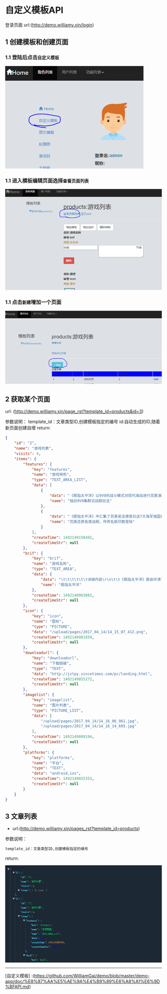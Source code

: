 # 自定义模板API  
登录页面 url:(http://demo.williamy.xin/login)
## 1 创建模板和创建页面
### 1.1 登陆后点击`自定义模板`
 ![icon](imgs/page_guide.PNG)
### 1.1 进入模板编辑页面选择`查看页面列表`
 ![icon](imgs/page_guide2.PNG)
### 1.1 点击`新建`增加一个页面
 ![icon](imgs/page_guide3.PNG)
## 2 获取某个页面
 url:
(http://demo.williamy.xin/page_rst?template_id=products&id=3)  
  
参数说明：
template_id：文章类型ID,创建模板指定的编号
id:自动生成的ID,随着新页面创建自增
 return:
``` json
{
    "id": "2",
    "name": "游戏列表",
    "visits": 4,
    "items": {
        "features": {
            "key": "features",
            "name": "游戏特色",
            "type": "TEXT_AREA_LIST",
            "data": [
                {
                    "data": "《舰指太平洋》以9V9的战斗模式对现代海战进行完美演绎，打造出标新立异的游戏结构，当然玩家也可以自行组建属于自己的无敌航母编队，战舰集群作战，阵容想怎么配就怎么配，我的阵容我做主，更有全方位攻击的地毯轰炸和直捣黄龙的远程打击，根据敌军阵型进行针对性的火力部署。",
                    "name": "独创9V9集群式战舰玩法"
                },
                {
                    "data": "《舰指太平洋》中汇集了苏美英法德意日这7大海军强国在一战、二战期间所有的服役战舰，有德国的无敌巨舰俾斯麦；当然也有英国的荣耀之舰伊丽莎白女王号；意大利的主力战列舰维托里奥级；法国的高射速火炮战列舰黎塞留级；以及苏联海军从沙皇海军手中继承的唯一战列舰甘古特级和日本的大和级战列舰，七国的传奇战舰悉数汇聚。",
                    "name": "完美还原各类战舰，传奇名舰尽数登陆"
                }
            ],
            "createTime": 1492149150492,
            "createTimeStr": null
        },
        "brif": {
            "key": "brif",
            "name": "游戏名称",
            "type": "TEXT_AREA",
            "data": {
                "data": "\t\t\t\t\t\t详细内容\r\n\t\t《舰指太平洋》是由华清飞扬研发的一款军事题材策略卡牌手游，游戏真实还原二战历史，完美再现海上争夺战。在《舰指太平洋》中，不仅有战役、争霸等经典玩法，还有富含变化的勋章、大地图等策略玩法，精彩不容错过！ 值得一提的是，《舰指太平洋》自2016年7月在韩国上线以来，迅速冲进韩国Google Play畅销榜前三，并长期稳定在前十的位置，创国产手游海外发行的新奇迹！\t\t\t",
                "name": "舰指太平洋"
            },
            "createTime": 1492148963083,
            "createTimeStr": null
        },
        "icon": {
            "key": "icon",
            "name": "图标",
            "type": "PICTURE",
            "data": "/upload/pages/2017_04_14/14_15_07_412.png",
            "createTime": 1492148981859,
            "createTimeStr": null
        },
        "downloadurl": {
            "key": "downloadurl",
            "name": "下载链接",
            "type": "TEXT",
            "data": "http://jztpy.sincetimes.com/pc/landing.html",
            "createTime": 1492149055272,
            "createTimeStr": null
        },
        "imagelist": {
            "key": "imagelist",
            "name": "图片列表",
            "type": "PICTURE_LIST",
            "data": [
                "/upload/pages/2017_04_14/14_16_06_961.jpg",
                "/upload/pages/2017_04_14/14_16_14_605.jpg"
            ],
            "createTime": 1492149089194,
            "createTimeStr": null
        },
        "platforms": {
            "key": "platforms",
            "name": "平台",
            "type": "TEXT",
            "data": "android,ios",
            "createTime": 1492149025353,
            "createTimeStr": null
        }
    }
}
```
## 3 文章列表  
- url:(http://demo.williamy.xin/pages_rst?template_id=products)  
 
  
参数说明：
``` xml
template_id：文章类型ID,创建模板指定的编号
```
return:

 ![icon](imgs/template_pages.PNG)
 
---  
 [图文编辑]:(https://github.com/WilliamGai/demo/blob/master/demo-app/doc/%E5%9B%BE%E6%96%87%E7%BC%96%E8%BE%91API.md)  
 [自定义模板] :(https://github.com/WilliamGai/demo/blob/master/demo-app/doc/%E8%87%AA%E5%AE%9A%E4%B9%89%E6%A8%A1%E6%9D%BFAPI.md)
